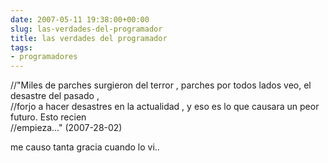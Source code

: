 ```yaml
---  
date: 2007-05-11 19:38:00+00:00  
slug: las-verdades-del-programador  
title: las verdades del programador  
tags:  
- programadores  
---  
```

  
//"Miles de parches surgieron del terror , parches por todos lados veo, el desastre del pasado ,    
    //forjo a hacer desastres en la actualidad , y eso es lo que causara un peor futuro. Esto recien    
    //empieza..." (2007-28-02)  
  
   
    
me causo tanta gracia cuando lo vi..  
